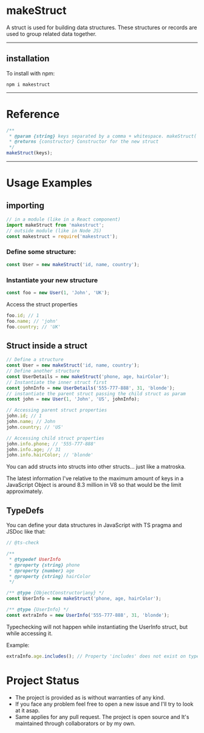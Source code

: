 # makeStruct

A struct is used for building data structures. These structures or records are used to group related data together.

<hr />

## installation

To install with npm:

```
npm i makestruct
```

<hr />

# Reference

```javascript
/**
 * @param {string} keys separated by a comma + whitespace. makeStruct('id, name, age')
 * @returns {constructor} Constructor for the new struct
 */
makeStruct(keys);
```

<hr />

# Usage Examples

## importing

```javascript
// in a module (like in a React component)
import makeStruct from 'makestruct';
// outside module (like in Node JS)
const makestruct = require('makestruct');
```

### Define some structure:

```javascript
const User = new makeStruct('id, name, country');
```

### Instantiate your new structure

```javascript
const foo = new User(1, 'John', 'UK');
```

Access the struct properties

```javascript
foo.id; // 1
foo.name; // 'john'
foo.country; // 'UK'
```

## Struct inside a struct

```javascript
// Define a structure
const User = new makeStruct('id, name, country');
// Define another structure
const UserDetails = new makeStruct('phone, age, hairColor');
// Instantiate the inner struct first
const johnInfo = new UserDetails('555-777-888', 31, 'blonde');
// instantiate the parent struct passing the child struct as param
const john = new User(1, 'John', 'US', johnInfo);

// Accessing parent struct properties
john.id; // 1
john.name; // John
john.country; // 'US'

// Accessing child struct properties
john.info.phone; // '555-777-888'
john.info.age; // 31
john.info.hairColor; // 'blonde'
```

You can add structs into structs into other structs... just like a matroska.

The latest information I've relative to the maximum amount of keys in a JavaScript Object is around 8.3 million in V8 so that would be the limit approximately.

## TypeDefs

You can define your data structures in JavaScript with TS pragma and JSDoc like that:

```javascript
// @ts-check

/**
 * @typedef UserInfo
 * @property {string} phone
 * @property {number} age
 * @property {string} hairColor
 */

/** @type {ObjectConstructor|any} */
const UserInfo = new makeStruct('phone, age, hairColor');

/** @type {UserInfo} */
const extraInfo = new UserInfo('555-777-888', 31, 'blonde');
```

Typechecking will not happen while instantiating the UserInfo struct, but while accessing it.

Example:

```javascript
extraInfo.age.includes(); // Property 'includes' does not exist on type 'number'.ts(2339)
```

# Project Status

- The project is provided as is without warranties of any kind.
- If you face any problem feel free to open a new issue and I'll try to look at it asap.
- Same applies for any pull request. The project is open source and It's maintained through collaborators or by my own.
